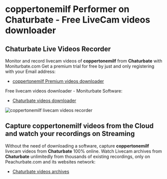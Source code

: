 # coppertonemilf Performer on Chaturbate - Free LiveCam videos downloader

## Chaturbate Live Videos Recorder

Monitor and record livecam videos of **coppertonemilf** from **Chaturbate** with Moniturbate.com
Get a premium trial for free by just and only registering with your Email address:
* [coppertonemilf Premium videos downloader](https://moniturbate.com/request-demo-licence-key.html)

Free livecam videos downloader - Moniturbate Software:
* [Chaturbate videos downloader](https://moniturbate.com/moniturbate-download-software.html)

![coppertonemilf livecam videos recorder](https://peachurnet.com/templates/moniturbate-software.png)


## Capture coppertonemilf videos from the Cloud and watch your recordings on Streaming

Without the need of downloading a software, capture **coppertonemilf** livecam videos from **Chaturbate** 100% online.
Watch Livecam archives from **Chaturbate** unlimitedly from thousands of existing recordings, only on Peachurbate.com and its websites network:
* [Chaturbate videos archives](https://peachurnet.com/)